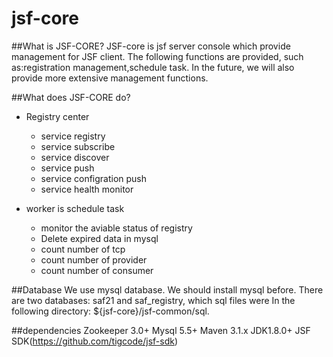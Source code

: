 # jsf-core
	
##What is JSF-CORE?
        JSF-core is jsf server console which provide management for JSF client. The following functions are provided, such as:registration management,schedule task. In the future, we will also provide more extensive management functions.

##What does JSF-CORE do?

* Registry center
    *  service registry
    *  service subscribe
    *  service discover
    *  service push
    *  service configration push
    *  service health monitor

* worker is schedule task
    * monitor the aviable status of registry
    * Delete expired data in mysql
    * count number of tcp 
    * count number of provider
    * count number of consumer
    
##Database
We use mysql database. We should install mysql before. There are two databases: saf21 and saf_registry, which sql files were In the following directory: ${jsf-core}/jsf-common/sql. 

##dependencies
    	Zookeeper 3.0+
		Mysql 5.5+
		Maven 3.1.x
		JDK1.8.0+
		JSF SDK(https://github.com/tigcode/jsf-sdk)